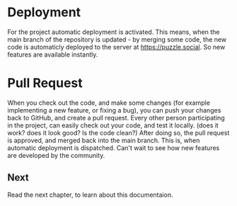 # Deployment

For the project automatic deployment is activated. This means, when the main branch of the repository is updated - by merging some code, the new code is automaticly deployed to the server at https://puzzle.social. So new features are available instantly.

# Pull Request

When you check out the code, and make some changes (for example implementing a new feature, or fixing a bug), you can push your changes back to GitHub, and create a pull request. Every other person participating in the project, can easily check out your code, and test it locally. (does it work? does it look good? Is the code clean?) After doing so, the pull request is approved, and merged back into the main branch. This is, when automatic deployment is dispatched. Can't wait to see how new features are developed by the community.

## Next

Read the next chapter, to learn about this documentaion.
